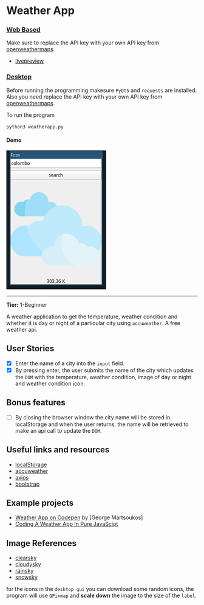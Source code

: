 # Weather App

### [Web Based](webbased)

Make sure to replace the API key with your own API key from [openweathermaps](https://openweathermap.org/api).

- [livepreview](https://codepen.io/kana800/pen/powLVXQ)

### [Desktop](desktopgui)

Before running the programming makesure `PyQt5` and `requests` are installed. Also you need replace the API key with your own API key from [openweathermaps](https://openweathermap.org/api).

To run the program
```
python3 weatherapp.py
```

#### Demo

![](.images/desktoptest.png)

---

**Tier:** 1-Beginner

A weather application to get the temperature, weather condition and whether it is day or night of a particular city using `accuweather`. A free weather api.

## User Stories

- [x] Enter the name of a city into the `input` field.
- [x] By pressing enter, the user submits the name of the city which updates the `DOM` with the temperature, weather condition, image of day or night and weather condition icon.

## Bonus features

- [ ] By closing the browser window the city name will be stored in localStorage and when the user returns, the name will be retrieved to make an api call to update the `DOM`.

## Useful links and resources

- [localStorage](https://developer.mozilla.org/en-US/docs/Web/API/Window/localStorage)
- [accuweather](https://developer.accuweather.com/)
- [axios](https://github.com/axios/axios)
- [bootstrap](https://getbootstrap.com/)

## Example projects

- [Weather App on Codepen](https://codepen.io/tutsplus/pen/gObLaEP) by [George Martsoukos]
- [Coding A Weather App In Pure JavaScipt](https://www.youtube.com/watch?v=ZPG2wGNj6J4)


## Image References

- [clearsky](https://unsplash.com/photos/ROVBDer29PQ)
- [cloudysky](https://unsplash.com/photos/UbDc3Mm7JP8)
- [rainsky](https://unsplash.com/photos/gw023awV33A)
- [snowsky](https://unsplash.com/s/photos/snow-sky)

for the icons in the `desktop gui` you can download some random icons, the program will use `QPixmap` and **scale down** the image to the size of the `label`.
